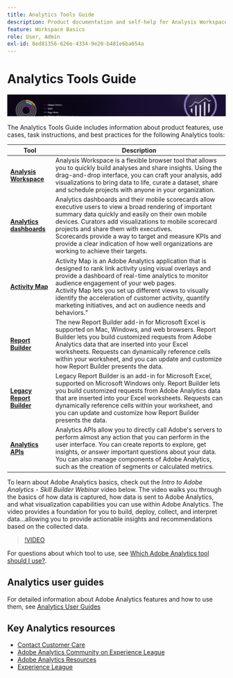 ```yaml
---
title: Analytics Tools Guide
description: Product documentation and self-help for Analysis Workspace, Analytics dashboards (mobile app), Activity Map, Report Builder, Reporting API, and Reports & Analytics.
feature: Workspace Basics
role: User, Admin
exl-id: 8ed81356-626e-4334-9e20-b481e6ba654a
---
```

# Analytics Tools Guide

![Banner](../../assets/doc_banner_analyze.png)

The Analytics Tools Guide includes information about product features, use cases, task instructions, and best practices for the following Analytics tools:

| Tool      | Description    |
|-----------|----------------|
| **[Analysis Workspace](https://experienceleague.adobe.com/docs/analytics/analyze/analysis-workspace/home.html)** | Analysis Workspace is a flexible browser tool that allows you to quickly build analyses and share insights. Using the drag-and-drop interface, you can craft your analysis, add visualizations to bring data to life, curate a dataset, share and schedule projects with anyone in your organization. |
| **[Analytics dashboards](https://experienceleague.adobe.com/docs/analytics/analyze/mobapp/home.html)** | Analytics dashboards and their mobile scorecards allow executive users to view a broad rendering of important summary data quickly and easily on their own mobile devices. Curators add visualizations to mobile scorecard projects and share them with executives.  <br>Scorecards provide a way to target and measure KPIs and provide a clear indication of how well organizations are working to achieve their targets. |
| **[Activity Map](https://experienceleague.adobe.com/docs/analytics/analyze/activity-map/activity-map.html)** | Activity Map is an Adobe Analytics application that is designed to rank link activity using visual overlays and provide a dashboard of real-time analytics to monitor audience engagement of your web pages. <br>Activity Map lets you set up different views to visually identify the acceleration of customer activity, quantify marketing initiatives, and act on audience needs and behaviors." |
| **[Report Builder](https://experienceleague.adobe.com/en/docs/analytics/analyze/report-builder/report-buider-overview)** | The new Report Builder add-in for Microsoft Excel is supported on Mac, Windows, and web browsers. Report Builder lets you build customized requests from Adobe Analytics data that are inserted into your Excel worksheets. Requests can dynamically reference cells within your worksheet, and you can update and customize how Report Builder presents the data. |
| **[Legacy Report Builder](/help/analyze/legacy-report-builder/home.md)** |  Legacy Report Builder is an add-in for Microsoft Excel, supported on Microsoft Windows only. Report Builder lets you build customized requests from Adobe Analytics data that are inserted into your Excel worksheets. Requests can dynamically reference cells within your worksheet, and you can update and customize how Report Builder presents the data. |
| **[Analytics APIs](https://developer.adobe.com/analytics-apis/docs/2.0/)** | Analytics APIs allow you to directly call Adobe's servers to perform almost any action that you can perform in the user interface. You can create reports to explore, get insights, or answer important questions about your data. You can also manage components of Adobe Analytics, such as the creation of segments or calculated metrics. |

To learn about Adobe Analytics basics, check out the *Intro to Adobe Analytics - Skill Builder Webinar* video below. The video walks you through the basics of how data is captured, how data is sent to Adobe Analytics, and what visualization capabilities you can use within Adobe Analytics. The video provides a foundation for you to build, deploy, collect, and interpret data...allowing you to provide actionable insights and recommendations based on the collected data.

>[!VIDEO](https://video.tv.adobe.com/v/27429/?quality=12)

For questions about which tool to use, see [Which Adobe Analytics tool should I use?](https://experienceleague.adobe.com/docs/analytics/analyze/admin-overview/which-analytics-tool.html).

## Analytics user guides

For detailed information about Adobe Analytics features and how to use them, see [Analytics User Guides](https://experienceleague.adobe.com/docs/analytics.html)

## Key Analytics resources

* [Contact Customer Care](https://experienceleague.adobe.com/?support-solution=Analytics#support)
* [Adobe Analytics Community on Experience League](https://experienceleaguecommunities.adobe.com/t5/adobe-analytics/ct-p/adobe-analytics-community)
* [Adobe Analytics Resources](https://experienceleaguecommunities.adobe.com/t5/adobe-analytics-discussions/adobe-analytics-resources/m-p/276666)
* [Experience League](https://landing.adobe.com/experience-league/)

